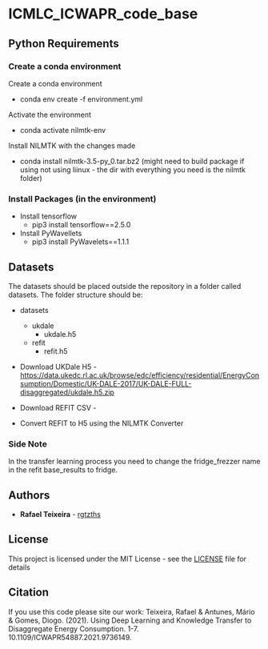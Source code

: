 # ICMLC_ICWAPR_code_base

## Python Requirements
### Create a conda environment

Create a conda environment
- conda env create -f environment.yml

Activate the environment
- conda activate nilmtk-env

Install NILMTK with the changes made
- conda install nilmtk-3.5-py_0.tar.bz2 (might need to build package if using not using liinux - the dir with everything you need is the nilmtk folder)

### Install Packages (in the environment)
- Install tensorflow
  - pip3 install tensorflow==2.5.0
- Install PyWavellets
  - pip3 install PyWavelets==1.1.1

## Datasets

The datasets should be placed outside the repository in a folder called datasets.
The folder structure should be:

- datasets
  - ukdale
    - ukdale.h5
  - refit
    - refit.h5

- Download UKDale H5 - https://data.ukedc.rl.ac.uk/browse/edc/efficiency/residential/EnergyConsumption/Domestic/UK-DALE-2017/UK-DALE-FULL-disaggregated/ukdale.h5.zip

- Download REFIT CSV - 

- Convert REFIT to H5 using the NILMTK Converter

### Side Note

In the transfer learning process you need to change the fridge_frezzer name in the refit base_results to fridge.

## Authors

* **Rafael Teixeira** - [rgtzths](https://github.com/rgtzths)

## License

This project is licensed under the MIT License - see the [LICENSE](LICENSE) file for details

## Citation

If you use this code please site our work:
Teixeira, Rafael & Antunes, Mário & Gomes, Diogo. (2021). Using Deep Learning and Knowledge Transfer to Disaggregate Energy Consumption. 1-7. 10.1109/ICWAPR54887.2021.9736149. 
